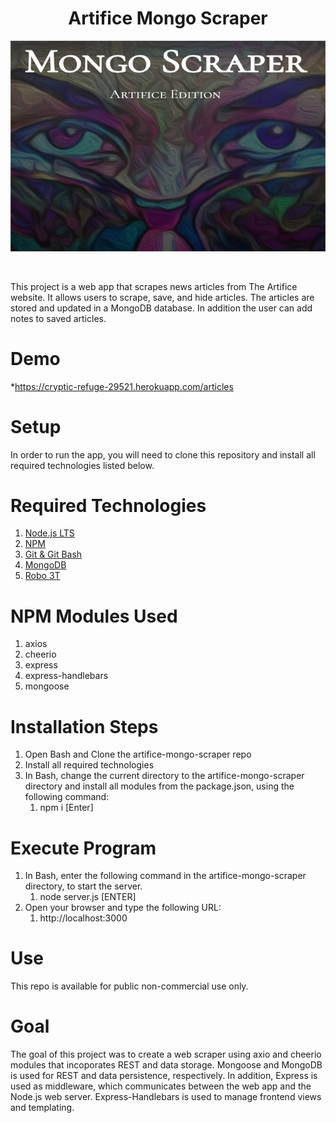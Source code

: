 
<h1 align="center">Artifice Mongo Scraper</h1>
<p align="center"><kbd><img src ="public/images/mongoscraper.png"/></kbd></p><br/>

This project is a web app that scrapes news articles from The Artifice website.  It allows users to scrape, save, and hide articles.  The articles are stored and updated in a MongoDB database.  In addition the user can add notes to saved articles.
# Demo
*https://cryptic-refuge-29521.herokuapp.com/articles<br/>
# Setup
In order to run the app, you will need to clone this repository and install all required technologies listed below.
# Required Technologies
1. [Node.js LTS](https://nodejs.org/en/)<br/>
2. [NPM](https://www.npmjs.com/get-npm)<br/>
3. [Git & Git Bash](https://git-scm.com/downloads)<br/>
4. [MongoDB](https://docs.mongodb.com/manual/tutorial/install-mongodb-on-windows/)<br/>
5. [Robo 3T](https://robomongo.org/download)<br/>
# NPM Modules Used
1. axios
2. cheerio
3. express
4. express-handlebars
5. mongoose
# Installation Steps
1. Open Bash and Clone the artifice-mongo-scraper repo
2. Install all required technologies
3. In Bash, change the current directory to the artifice-mongo-scraper directory and install all modules from the package.json, using the following command:
    1. npm i [Enter]  
# Execute Program
1. In Bash, enter the following command in the artifice-mongo-scraper directory, to start the server.
    1. node server.js [ENTER]
2. Open your browser and type the following URL:
    1. http://localhost:3000
# Use
This repo is available for public non-commercial use only.
# Goal
The goal of this project was to create a web scraper using axio and cheerio modules that incoporates REST and data storage.  Mongoose and MongoDB is used for REST and data persistence, respectively. In addition, Express is used as middleware, which communicates between the web app and the Node.js web server.  Express-Handlebars is used to manage frontend views and templating.


